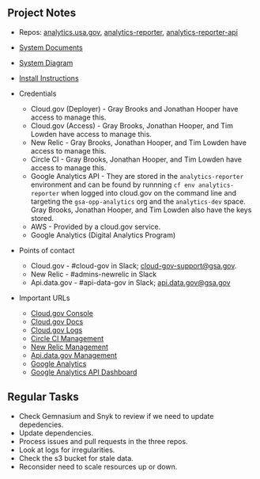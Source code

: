 

## Project Notes

* Repos: [analytics.usa.gov](https://github.com/18f/analytics.usa.gov), [analytics-reporter](https://github.com/18f/analytics-reporter), [analytics-reporter-api](https://github.com/18f/analytics-reporter-api)
* [System Documents](https://drive.google.com/drive/u/1/folders/0B4f3E1-4As-aaW82VWR1ejZGREE)
* [System Diagram](https://docs.google.com/drawings/d/1eKmjl1ht0QLXU3PaFZ-FHuudK-4AtxkU8-rjUH8Com0/edit)
* [Install Instructions](https://github.com/18f/analytics.usa.gov#setup-using-docker)
* Credentials 
  * Cloud.gov (Deployer) - Gray Brooks and Jonathan Hooper have access to manage this.  
  * Cloud.gov (Access) - Gray Brooks, Jonathan Hooper, and Tim Lowden have access to manage this. 
  * New Relic - Gray Brooks, Jonathan Hooper, and Tim Lowden have access to manage this. 
  * Circle CI - Gray Brooks, Jonathan Hooper, and Tim Lowden have access to manage this.  
  * Google Analytics API - They are stored in the `analytics-reporter` environment and can be found by runnning `cf env analytics-reporter` when logged into cloud.gov on the command line and targeting the `gsa-opp-analytics` org and the `analytics-dev` space.  Gray Brooks, Jonathan Hooper, and Tim Lowden also have the keys stored.  
  * AWS - Provided by a cloud.gov service. 
  * Google Analytics (Digital Analytics Program)
  
* Points of contact 
  * Cloud.gov - #cloud-gov in Slack; cloud-gov-support@gsa.gov.
  * New Relic - #admins-newrelic in Slack
  * Api.data.gov - #api-data-gov in Slack; api.data.gov@gsa.gov
* Important URLs
  * [Cloud.gov Console](http://console.fr.cloud.gov/)
  * [Cloud.gov Docs](https://cloud.gov/docs/)
  * [Cloud.gov Logs](https://logs.fr.cloud.gov)
  * [Circle CI Management](https://circleci.com)
  * [New Relic Management](https://newrelic.com/)
  * [Api.data.gov Management](https://api.data.gov/admin)
  * [Google Analytics](https://www.google.com/analytics)
  * [Google Analytics API Dashboard](https://console.developers.google.com/apis/api/analytics.googleapis.com/overview)



## Regular Tasks 

* Check Gemnasium and Snyk to review if we need to update depedencies. 
* Update dependencies. 
* Process issues and pull requests in the three repos.  
* Look at logs for irregularities. 
* Check the s3 bucket for stale data. 
* Reconsider need to scale resources up or down.  


